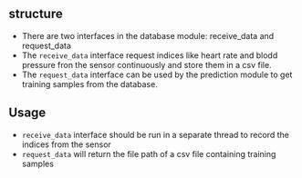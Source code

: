 ## structure
* There are two interfaces in the database module: receive_data and request_data
* The `receive_data` interface request indices like heart rate and blodd pressure fron the sensor continuously and store them in a csv file.
* The `request_data` interface can be used by the prediction module to get training samples from the database.

## Usage
* `receive_data` interface should be run in a separate thread to record the indices from the sensor
* `request_data` will return the file path of a csv file containing training samples
